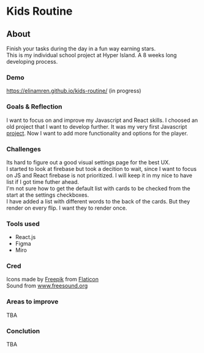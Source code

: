 # Kids Routine

## About

Finish your tasks during the day in a fun way earning stars.  
This is my individual school project at Hyper Island. A 8 weeks long developing process.

### Demo

https://elinamren.github.io/kids-routine/ (in progress)

### Goals & Reflection

I want to focus on and improve my Javascript and React skills. I choosed an old project that I want to develop further. It was my very first Javascript [project](https://github.com/elinamren/goodmorning). Now I want to add more functionality and options for the player.

### Challenges

Its hard to figure out a good visual settings page for the best UX.  
I started to look at firebase but took a decition to wait, since I want to focus on JS and React firebase is not prioritized. I will keep it in my nice to have list if I got time futher ahead.  
I'm not sure how to get the default list with cards to be checked from the start at the settings checkboxes.  
I have added a list with different words to the back of the cards. But they render on every flip. I want they to render once.

### Tools used

- React.js
- Figma
- Miro

### Cred

Icons made by [Freepik](https://www.freepik.com) from [Flaticon](https://www.flaticon.com/)  
Sound from www.freesound.org

### Areas to improve

TBA

### Conclution

TBA
